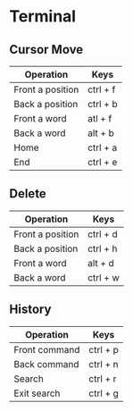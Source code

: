 # Terminal
## Cursor Move
| Operation        | Keys     |
| ---------------- | -------- |
| Front a position | ctrl + f |
| Back a position  | ctrl + b |
| Front a word     | atl + f  |
| Back a word      | alt + b  |
| Home             | ctrl + a |
| End              | ctrl + e |

## Delete
| Operation        | Keys     |
| ---------------- | -------- |
| Front a position | ctrl + d |
| Back a position  | ctrl + h |
| Front a word     | alt + d  |
| Back a word      | ctrl + w |

## History
| Operation        | Keys     |
| ---------------- | -------- |
| Front command    | ctrl + p |
| Back command     | ctrl + n |
| Search           | ctrl + r |
| Exit search      | ctrl + g |